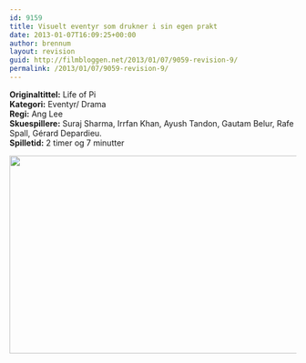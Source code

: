 ```yaml
---
id: 9159
title: Visuelt eventyr som drukner i sin egen prakt
date: 2013-01-07T16:09:25+00:00
author: brennum
layout: revision
guid: http://filmbloggen.net/2013/01/07/9059-revision-9/
permalink: /2013/01/07/9059-revision-9/
---
```

**Originaltittel:** Life of Pi  
**Kategori:** Eventyr/ Drama  
**Regi:** Ang Lee  
**Skuespillere:** Suraj Sharma, Irrfan Khan, Ayush Tandon, Gautam Belur, Rafe Spall, Gérard Depardieu.  
**Spilletid:** 2 timer og 7 minutter

<a href="http://filmbloggen.net/?attachment_id=9149" rel="attachment wp-att-9149"><img class="alignnone size-large wp-image-9149" src="http://filmbloggen.net/wp-content/uploads//2013/01/8.FILM_.Life-of-Pi1-620x348.jpg" alt="" width="620" height="348" /></a>

&nbsp;

<div class="video-shortcode">
</div>
